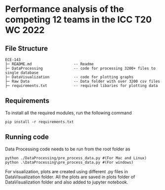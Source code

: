 # Performance analysis of the competing 12 teams in the ICC T20 WC 2022

## File Structure<a name='file'></a>
```
ECE-143
├─ README.md                   -- Readme
├─ DataProcessing              -- code for processing 3200+ files to single database
├─ DataVisualization           -- code for plotting graphs
├─ Raw Data                    -- Data folder with over 3200 csv files
├─ requirements.txt            -- required libaries for plotting data
```


## Requirements<a name='require'></a>
To install all the required modules, run the following command
```
pip install -r requirements.txt
```


## Running code
Data Processing code needs to be run from the root folder as 
```
python ./DataProcessing/pre_process_data.py #(For Mac and Linux)
python .\DataProcessing\pre_process_data.py #(For windows)
```

For visualization, plots are created using different .py files in DataVisualization folder. All the plots are saved in plots folder of DataVisualization folder and also added to jupyter notebook. 
